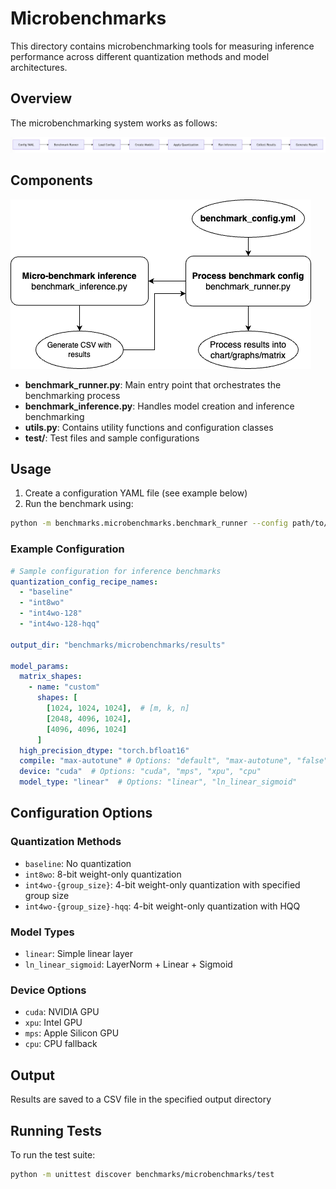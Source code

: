 # Microbenchmarks

This directory contains microbenchmarking tools for measuring inference performance across different quantization methods and model architectures.

## Overview

The microbenchmarking system works as follows:

![Microbenchmarks Process Flow](../../docs/static/microbenchmarking_process_diagram.png)

## Components

![Microbenchmarks Flow](../../docs/static/microbenchmarks_code_flow_diagram.png)

- **benchmark_runner.py**: Main entry point that orchestrates the benchmarking process
- **benchmark_inference.py**: Handles model creation and inference benchmarking
- **utils.py**: Contains utility functions and configuration classes
- **test\/**: Test files and sample configurations

## Usage

1. Create a configuration YAML file (see example below)
2. Run the benchmark using:

```bash
python -m benchmarks.microbenchmarks.benchmark_runner --config path/to/config.yml
```

### Example Configuration

```yaml
# Sample configuration for inference benchmarks
quantization_config_recipe_names:
  - "baseline"
  - "int8wo"
  - "int4wo-128"
  - "int4wo-128-hqq"

output_dir: "benchmarks/microbenchmarks/results"

model_params:
  matrix_shapes:
    - name: "custom"
      shapes: [
        [1024, 1024, 1024],  # [m, k, n]
        [2048, 4096, 1024],
        [4096, 4096, 1024]
      ]
  high_precision_dtype: "torch.bfloat16"
  compile: "max-autotune" # Options: "default", "max-autotune", "false"
  device: "cuda"  # Options: "cuda", "mps", "xpu", "cpu"
  model_type: "linear"  # Options: "linear", "ln_linear_sigmoid"
```

## Configuration Options

### Quantization Methods
- `baseline`: No quantization
- `int8wo`: 8-bit weight-only quantization
- `int4wo-{group_size}`: 4-bit weight-only quantization with specified group size
- `int4wo-{group_size}-hqq`: 4-bit weight-only quantization with HQQ

### Model Types
- `linear`: Simple linear layer
- `ln_linear_sigmoid`: LayerNorm + Linear + Sigmoid

### Device Options
- `cuda`: NVIDIA GPU
- `xpu`: Intel GPU
- `mps`: Apple Silicon GPU
- `cpu`: CPU fallback

## Output

Results are saved to a CSV file in the specified output directory

## Running Tests

To run the test suite:

```bash
python -m unittest discover benchmarks/microbenchmarks/test
```
